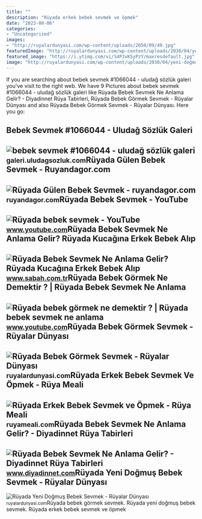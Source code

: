 ```yaml
---
title: ""
description: "Rüyada erkek bebek sevmek ve öpmek"
date: "2023-08-06"
categories:
- "Uncategorized"
images:
- "http://ruyalardunyasi.com/wp-content/uploads/2050/09/49.jpg"
featuredImage: "http://ruyalardunyasi.com/wp-content/uploads/2030/04/yeni-doğmuş-bebek.jpg"
featured_image: "https://i.ytimg.com/vi/S4PJvKSyPzY/maxresdefault.jpg"
image: "http://ruyalardunyasi.com/wp-content/uploads/2030/04/yeni-doğmuş-bebek.jpg"
---
```


If you are searching about bebek sevmek #1066044 - uludağ sözlük galeri you've visit to the right web. We have 9 Pictures about bebek sevmek #1066044 - uludağ sözlük galeri like Rüyada Bebek Sevmek Ne Anlama Gelir? - Diyadinnet Rüya Tabirleri, Rüyada Bebek Görmek Sevmek - Rüyalar Dünyası and also Rüyada Bebek Görmek Sevmek - Rüyalar Dünyası. Here you go:

Bebek Sevmek #1066044 - Uludağ Sözlük Galeri
--------------------------------------------

 ![bebek sevmek #1066044 - uludağ sözlük galeri](https://galeri14.uludagsozluk.com/848/bebek-sevmek_1066044_m.gif) <small>galeri.uludagsozluk.com</small>Rüyada Gülen Bebek Sevmek - Ruyandagor.com
------------------------------------------

 ![Rüyada Gülen Bebek Sevmek - ruyandagor.com](https://images.ruyandagor.com/2017/06/gulen-bebek-sevmek-1625.jpg) <small>ruyandagor.com</small>Rüyada Bebek Sevmek - YouTube
-----------------------------

 ![Rüyada bebek sevmek - YouTube](https://i.ytimg.com/vi/8AsEWOfABlU/maxresdefault.jpg) <small>www.youtube.com</small>Rüyada Bebek Sevmek Ne Anlama Gelir? Rüyada Kucağına Erkek Bebek Alıp
---------------------------------------------------------------------

 ![Rüyada Bebek Sevmek Ne Anlama Gelir? Rüyada Kucağına Erkek Bebek Alıp](https://iasbh.tmgrup.com.tr/39613a/752/395/0/101/724/481?u=https://isbh.tmgrup.com.tr/sbh/2021/09/21/ruyada-erkek-bebek-sevmek-ne-anlama-gelir-ruyada-kucagina-erkek-bebek-alip-sevmek-ne-demek-1632221145508.jpg) <small>www.sabah.com.tr</small>Rüyada Bebek Görmek Ne Demektir ? | Rüyada Bebek Sevmek Ne Anlama
-----------------------------------------------------------------

 ![Rüyada bebek görmek ne demektir ? | Rüyada bebek sevmek ne anlama](https://i.ytimg.com/vi/S4PJvKSyPzY/maxresdefault.jpg) <small>www.youtube.com</small>Rüyada Bebek Görmek Sevmek - Rüyalar Dünyası
--------------------------------------------

 ![Rüyada Bebek Görmek Sevmek - Rüyalar Dünyası](http://ruyalardunyasi.com/wp-content/uploads/2050/09/49.jpg) <small>ruyalardunyasi.com</small>Rüyada Erkek Bebek Sevmek Ve Öpmek - Rüya Meali
-----------------------------------------------

 ![Rüyada Erkek Bebek Sevmek ve Öpmek - Rüya Meali](http://ruyameali.com/wp-content/uploads/2025/08/1-19.jpg) <small>ruyameali.com</small>Rüyada Bebek Sevmek Ne Anlama Gelir? - Diyadinnet Rüya Tabirleri
----------------------------------------------------------------

 ![Rüyada Bebek Sevmek Ne Anlama Gelir? - Diyadinnet Rüya Tabirleri](https://www.diyadinnet.com/d/ruya/ruyada-bebek-sevmek-ne-anlama-gelir-10458.jpg) <small>www.diyadinnet.com</small>Rüyada Yeni Doğmuş Bebek Sevmek - Rüyalar Dünyası
-------------------------------------------------

 ![Rüyada Yeni Doğmuş Bebek Sevmek - Rüyalar Dünyası](http://ruyalardunyasi.com/wp-content/uploads/2030/04/yeni-doğmuş-bebek.jpg) <small>ruyalardunyasi.com</small>Rüyada bebek görmek sevmek. Rüyada yeni doğmuş bebek sevmek. Rüyada erkek bebek sevmek ve öpmek

